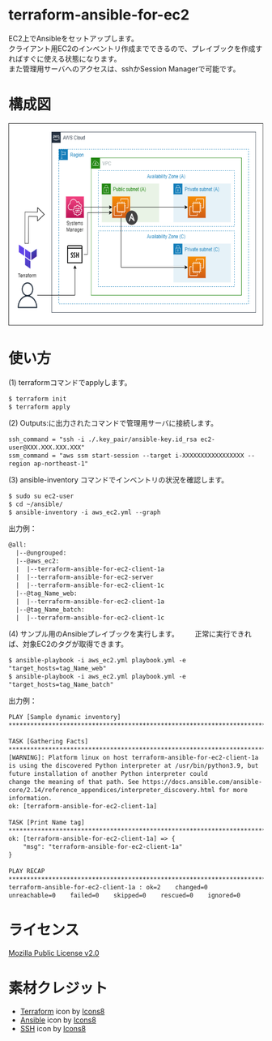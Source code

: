 # terraform-ansible-for-ec2
EC2上でAnsibleをセットアップします。
<br>
クライアント用EC2のインベントリ作成までできるので、プレイブックを作成すればすぐに使える状態になります。
<br>
また管理用サーバへのアクセスは、sshかSession Managerで可能です。


# 構成図
<p>
<img height="400px" src="./src/terraform-ansible.png">
</p>

# 使い方

(1) terraformコマンドでapplyします。
```
$ terraform init
$ terraform apply
```

(2) Outputs:に出力されたコマンドで管理用サーバに接続します。
```
ssh_command = "ssh -i ./.key_pair/ansible-key.id_rsa ec2-user@XXX.XXX.XXX.XXX"
ssm_command = "aws ssm start-session --target i-XXXXXXXXXXXXXXXXX --region ap-northeast-1"
```

(3) ansible-inventory コマンドでインベントリの状況を確認します。
```
$ sudo su ec2-user
$ cd ~/ansible/
$ ansible-inventory -i aws_ec2.yml --graph
```
出力例：
```
@all:
  |--@ungrouped:
  |--@aws_ec2:
  |  |--terraform-ansible-for-ec2-client-1a
  |  |--terraform-ansible-for-ec2-server
  |  |--terraform-ansible-for-ec2-client-1c
  |--@tag_Name_web:
  |  |--terraform-ansible-for-ec2-client-1a
  |--@tag_Name_batch:
  |  |--terraform-ansible-for-ec2-client-1c
```

(4) サンプル用のAnsibleプレイブックを実行します。
　　正常に実行できれば、対象EC2のタグが取得できます。
```
$ ansible-playbook -i aws_ec2.yml playbook.yml -e "target_hosts=tag_Name_web"
$ ansible-playbook -i aws_ec2.yml playbook.yml -e "target_hosts=tag_Name_batch"
```
出力例：
```
PLAY [Sample dynamic inventory] *******************************************************************************************************************************************************************

TASK [Gathering Facts] *****************************************************************************************************************************************************************************
[WARNING]: Platform linux on host terraform-ansible-for-ec2-client-1a is using the discovered Python interpreter at /usr/bin/python3.9, but future installation of another Python interpreter could
change the meaning of that path. See https://docs.ansible.com/ansible-core/2.14/reference_appendices/interpreter_discovery.html for more information.
ok: [terraform-ansible-for-ec2-client-1a]

TASK [Print Name tag] ******************************************************************************************************************************************************************************
ok: [terraform-ansible-for-ec2-client-1a] => {
    "msg": "terraform-ansible-for-ec2-client-1a"
}

PLAY RECAP *****************************************************************************************************************************************************************************************
terraform-ansible-for-ec2-client-1a : ok=2    changed=0    unreachable=0    failed=0    skipped=0    rescued=0    ignored=0
```

# ライセンス
[Mozilla Public License v2.0](https://github.com/Lamaglama39/terraform-for-aws/blob/main/LICENSE)

# 素材クレジット
- <a target="_blank" href="https://icons8.com/icon/WncR8Bcg5nE9/terraform">Terraform</a> icon by <a target="_blank" href="https://icons8.com">Icons8</a>
- <a target="_blank" href="https://icons8.com/icon/iGCCE2iEmh2u/ansible">Ansible</a> icon by <a target="_blank" href="https://icons8.com">Icons8</a>
- <a target="_blank" href="https://icons8.com/icon/31973/ssh">SSH</a> icon by <a target="_blank" href="https://icons8.com">Icons8</a>